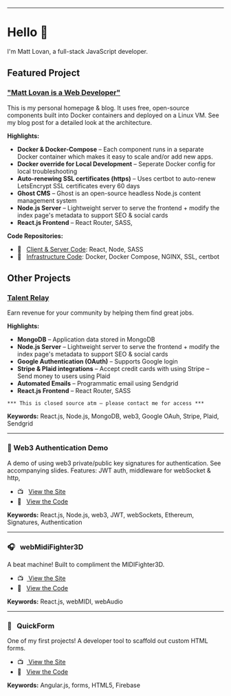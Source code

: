 <hr>

# Hello 👋

I'm Matt Lovan, a full-stack JavaScript developer.

## Featured Project

### ["Matt Lovan is a Web Developer"](https://mattlovan.com)
This is my personal homepage & blog. It uses free, open-source components built into Docker containers and deployed on a Linux VM. See my blog post for a detailed look at the architecture.

**Highlights:**
- **Docker & Docker-Compose** – Each component runs in a separate Docker container which makes it easy to scale and/or add new apps.
- **Docker override for Local Development** – Seperate Docker config for local troubleshooting  
- **Auto-renewing SSL certificates (https)** – Uses certbot to auto-renew LetsEncrypt SSL certificates every 60 days
- **Ghost CMS** – Ghost is an open-source headless Node.js content management system
- **Node.js Server** – Lightweight server to serve the frontend + modify the index page's metadata to support SEO & social cards 
- **React.js Frontend** – React Router, SASS, 


**Code Repositories:**

- 💾  &nbsp; [Client & Server Code](https://github.com/MagRelo/servesa-homepage): React, Node, SASS
- 💾  &nbsp; [Infrastructure Code](https://github.com/MagRelo/servesa-compose): Docker, Docker Compose, NGINX, SSL, certbot



## Other Projects

### [Talent Relay](https://talentrelay.app)
Earn revenue for your community by helping them find great jobs.

**Highlights:**
- **MongoDB** – Application data stored in MongoDB
- **Node.js Server** – Lightweight server to serve the frontend + modify the index page's metadata to support SEO & social cards 
- **Google Authentication (OAuth)** – Supports Google login 
- **Stripe & Plaid integrations** – Accept credit cards with using Stripe – Send money to users using Plaid
- **Automated Emails** – Programmatic email using Sendgrid
- **React.js Frontend** – React Router, SASS

`*** This is closed source atm – please contact me for access ***`

**Keywords:** React.js, Node.js, MongoDB, web3, Google OAuh, Stripe, Plaid, Sendgrid

<hr>

###  🔐 Web3 Authentication Demo
A demo of using web3 private/public key signatures for authentication. See accompanying slides. Features: JWT auth, middleware for webSocket & http, 

- 📺  &nbsp; [ View the Site](https://magrelo.github.io/quickForm/#/)
- 💾  &nbsp; [ View the Code](https://github.com/MagRelo/midi)

**Keywords:** React.js, Node.js, web3, JWT, webSockets, Ethereum, Signatures, Authentication

<hr/>

###  🎧  &nbsp; webMidiFighter3D
A beat machine! Built to compliment the MIDIFighter3D.

- 📺  &nbsp;[ View the Site](https://midifighter.mattlovan.com)
- 💾  &nbsp; [ View the Code](https://github.com/MagRelo/midi)

**Keywords:** React.js, webMIDI, webAudio

<hr/>

###  📑 &nbsp; QuickForm
One of my first projects! A developer tool to scaffold out custom HTML forms.

- 📺  &nbsp;[ View the Site](https://magrelo.github.io/quickForm/#/)
- 💾  &nbsp; [ View the Code](https://github.com/MagRelo/quickForm)

**Keywords:** Angular.js, forms, HTML5, Firebase
